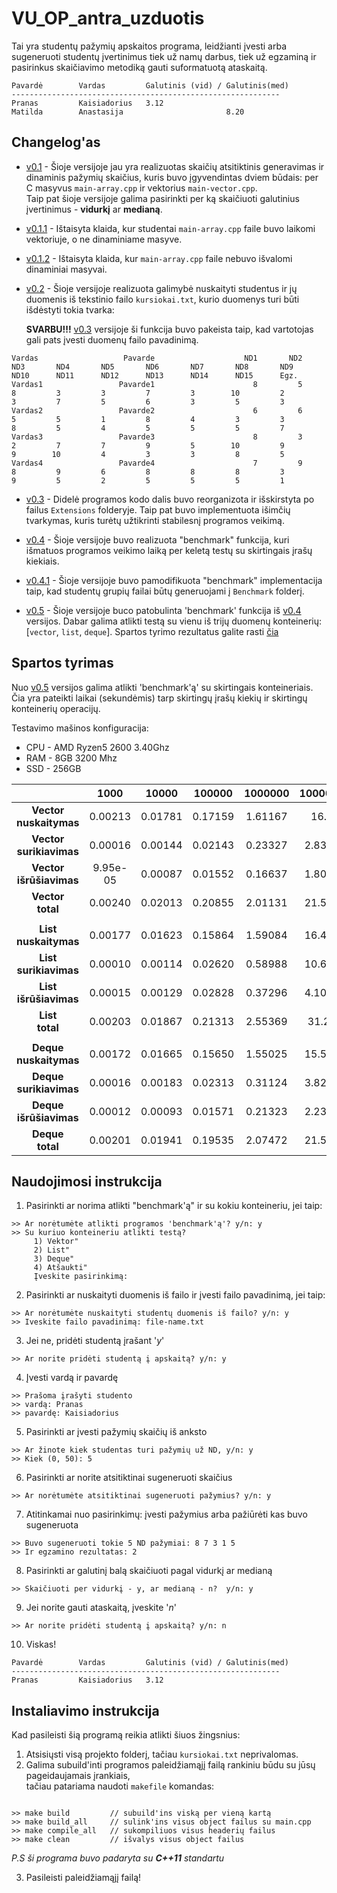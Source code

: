 # VU_OP_antra_uzduotis
Tai yra studentų pažymių apskaitos programa, leidžianti įvesti arba sugeneruoti studentų įvertinimus tiek už namų darbus, tiek už egzaminą ir pasirinkus skaičiavimo metodiką gauti suformatuotą ataskaitą.

```shell
Pavardė        Vardas         Galutinis (vid) / Galutinis(med)
------------------------------------------------------------
Pranas         Kaisiadorius   3.12           
Matilda        Anastasija                       8.20
```

## Changelog'as
* [v0.1](https://github.com/Miautawn/VU_OP_Uzduotis2/releases/tag/v0.1) - Šioje versijoje jau yra realizuotas skaičių atsitiktinis generavimas ir dinaminis pažymių skaičius, kuris buvo 
įgyvendintas dviem būdais: per C masyvus `main-array.cpp` ir vektorius `main-vector.cpp`.  
Taip pat šioje versijoje galima pasirinkti per ką skaičiuoti galutinius įvertinimus - **vidurkį** ar **medianą**.
* [v0.1.1](https://github.com/Miautawn/VU_OP_Uzduotis2/releases/tag/0.1.1) - Ištaisyta klaida, kur studentai `main-array.cpp` faile buvo laikomi vektoriuje, o ne dinaminiame masyve.
* [v0.1.2](https://github.com/Miautawn/VU_OP_Uzduotis2/releases/tag/v0.1.2) - Ištaisyta klaida, kur `main-array.cpp` faile nebuvo išvalomi dinaminiai masyvai.

* [v0.2](https://github.com/Miautawn/VU_OP_Uzduotis2/releases/tag/v0.2) - Šioje versijoje realizuota galimybė nuskaityti studentus ir jų duomenis iš tekstinio failo `kursiokai.txt`, kurio duomenys turi būti išdėstyti tokia tvarka:

  **SVARBU!!!** [v0.3](https://github.com/Miautawn/VU_OP_Uzduotis2/releases/tag/v0.3) versijoje ši funkcija buvo pakeista taip, kad vartotojas gali pats įvesti duomenų failo pavadinimą.

```
Vardas                   Pavarde                    ND1       ND2       ND3       ND4       ND5       ND6       ND7       ND8       ND9      ND10      ND11      ND12      ND13      ND14      ND15      Egz.
Vardas1                 Pavarde1                      8         5         8         3         3         7         3        10         2         3         7         5         6         3         5         3
Vardas2                 Pavarde2                      6         6         5         5         1         8         4         3         3         8         5         4         5         5         5         7
Vardas3                 Pavarde3                      8         3         2         7         7         9         5        10         9         9        10         4         3         3         8         5
Vardas4                 Pavarde4                      7         9         8         9         6         8         8         8         3         9         5         2         5         5         5         1
```

* [v0.3](https://github.com/Miautawn/VU_OP_Uzduotis2/releases/tag/v0.3) - Didelė programos kodo dalis buvo reorganizota ir išskirstyta po failus `Extensions` folderyje. Taip pat buvo implementuota išimčių tvarkymas, kuris turėtų užtikrinti stabilesnį programos veikimą.

* [v0.4](https://github.com/Miautawn/VU_OP_Uzduotis2/releases/tag/v0.4) - Šioje versijoje buvo realizuota "benchmark" funkcija, kuri išmatuos programos veikimo laiką per keletą testų su skirtingais įrašų kiekiais.
* [v0.4.1](https://github.com/Miautawn/VU_OP_Uzduotis2/releases/tag/v0.4.1) - Šioje versijoje buvo pamodifikuota "benchmark" implementacija taip, kad studentų grupių failai būtų generuojami į `Benchmark` folderį.

* [v0.5](https://github.com/Miautawn/VU_OP_Uzduotis2/releases/tag/v0.5) - Šioje versijoje buco patobulinta 'benchmark' funkcija iš [v0.4](https://github.com/Miautawn/VU_OP_Uzduotis2/releases/tag/v0.4.1) versijos. Dabar galima atlikti testą su vienu iš trijų duomenų konteinerių: [`vector`, `list`, `deque`]. Spartos tyrimo rezultatus galite rasti [čia](#speed-chart)


## <a name="speed-chart"></a>Spartos tyrimas
Nuo [v0.5](https://github.com/Miautawn/VU_OP_Uzduotis2/releases/tag/v0.5) versijos galima atlikti 'benchmark'ą' su skirtingais konteineriais.  
Čia yra pateikti laikai (sekundėmis) tarp skirtingų įrašų kiekių ir skirtingų konteinerių operacijų.

Testavimo mašinos konfiguracija:
 * CPU - AMD Ryzen5 2600 3.40Ghz
 * RAM - 8GB 3200 Mhz
 * SSD - 256GB 

|                               | 1000    | 10000   | 100000  | 1000000 | 10000000 |
|:----:                         |:----:   |:-----:  |:------: |:-------:|:--------:|
| **Vector <br/> nuskaitymas**  | 0.00213 | 0.01781 | 0.17159 | 1.61167 | 16.94    |
| **Vector <br/> surikiavimas** | 0.00016 | 0.00144 | 0.02143 | 0.23327 | 2.83701  |
| **Vector <br/> išrūšiavimas** | 9.95e-05| 0.00087 | 0.01552 | 0.16637 | 1.80707  |
| **Vector <br/> total**        | 0.00240 | 0.02013 | 0.20855 | 2.01131 | 21.5841  |
|                               |         |         |         |         |          |
| **List <br/> nuskaitymas**    | 0.00177 | 0.01623 | 0.15864 | 1.59084 | 16.4044  |
| **List <br/> surikiavimas**   | 0.00010 | 0.00114 | 0.02620 | 0.58988 | 10.6879  |
| **List <br/> išrūšiavimas**   | 0.00015 | 0.00129 | 0.02828 | 0.37296 | 4.10965  |
| **List <br/> total**          | 0.00203 | 0.01867 | 0.21313 | 2.55369 | 31.202   |
|                               |         |         |         |         |          |
| **Deque <br/> nuskaitymas**   | 0.00172 | 0.01665 | 0.15650 | 1.55025 | 15.5156  |
| **Deque <br/> surikiavimas**  | 0.00016 | 0.00183 | 0.02313 | 0.31124 | 3.82034  |
| **Deque <br/> išrūšiavimas**  | 0.00012 | 0.00093 | 0.01571 | 0.21323 | 2.23356  |
| **Deque <br/> total**         | 0.00201 | 0.01941 | 0.19535 | 2.07472 | 21.5695  |



## Naudojimosi instrukcija
1. Pasirinkti ar norima atlikti "benchmark'ą" ir su kokiu konteineriu, jei taip:
```shell
>> Ar norėtumėte atlikti programos 'benchmark'ą'? y/n: y
>> Su kuriuo konteineriu atlikti testą?
     1) Vektor"
     2) List"
     3) Deque"
     4) Atšaukti"
     Įveskite pasirinkimą:
```
2. Pasirinkti ar nuskaityti duomenis iš failo ir įvesti failo pavadinimą, jei taip:  
```shell
>> Ar norėtumėte nuskaityti studentų duomenis iš failo? y/n: y
>> Iveskite failo pavadinimą: file-name.txt
```
3. Jei ne, pridėti studentą įrašant '*y*'  
```shell
>> Ar norite pridėti studentą į apskaitą? y/n: y
```
4. Įvesti vardą ir pavardę  
```shell
>> Prašoma įrašyti studento
>> vardą: Pranas
>> pavardę: Kaisiadorius
```
5. Pasirinkti ar įvesti pažymių skaičių iš anksto 
```shell
>> Ar žinote kiek studentas turi pažymių už ND, y/n: y
>> Kiek (0, 50): 5
```
6. Pasirinkti ar norite atsitiktinai sugeneruoti skaičius
```shell
>> Ar norėtumėte atsitiktinai sugeneruoti pažymius? y/n: y
```
7. Atitinkamai nuo pasirinkimų: įvesti pažymius arba pažiūrėti kas buvo sugeneruota
```shell
>> Buvo sugeneruoti tokie 5 ND pažymiai: 8 7 3 1 5 
>> Ir egzamino rezultatas: 2
```
8. Pasirinkti ar galutinį balą skaičiuoti pagal vidurkį ar medianą
```shell
>> Skaičiuoti per vidurkį - y, ar medianą - n?  y/n: y
```
9. Jei norite gauti ataskaitą, įveskite '*n*'
```shell
>> Ar norite pridėti studentą į apskaitą? y/n: n
```
10. Viskas!
```shell
Pavardė        Vardas         Galutinis (vid) / Galutinis(med)
------------------------------------------------------------
Pranas         Kaisiadorius   3.12           
```

## Instaliavimo instrukcija
Kad pasileisti šią programą reikia atlikti šiuos žingsnius:
1. Atsisiųsti visą projekto folderį, tačiau `kursiokai.txt` neprivalomas.
2. Galima subuild'inti programos paleidžiamąjį failą rankiniu būdu su jūsų pageidaujamais įrankiais,  
tačiau patariama naudoti `makefile` komandas:
```shell

>> make build         // subuild'ins viską per vieną kartą
>> make build_all     // sulink'ins visus object failus su main.cpp
>> make compile_all   // sukompiliuos visus headerių failus
>> make clean         // išvalys visus object failus
```
*P.S ši programa buvo padaryta su **C++11** standartu*  

3. Pasileisti paleidžiamąjį failą!
